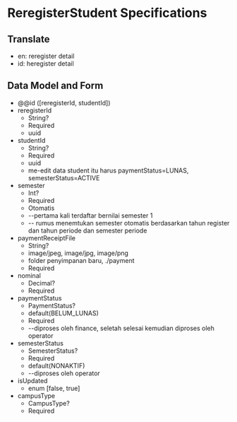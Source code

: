 # ReregisterStudent Specifications

## Translate

- en: reregister detail
- id: heregister detail

## Data Model and Form

- @@id ([reregisterId, studentId])
- reregisterId
  - String?
  - Required
  - uuid
- studentId
  - String?
  - Required
  - uuid
  - me-edit data student itu harus paymentStatus=LUNAS, semesterStatus=ACTIVE
- semester
  - Int?
  - Required
  - Otomatis
  - --pertama kali terdaftar bernilai semester 1
  - -- rumus menemtukan semester otomatis berdasarkan tahun register dan tahun periode dan semester periode
- paymentReceiptFile
  - String?
  - image/jpeg, image/jpg, image/png
  - folder penyimpanan baru, ./payment
  - Required
- nominal
  - Decimal?
  - Required
- paymentStatus
  - PaymentStatus?
  - default(BELUM_LUNAS)
  - Required
  - --diproses oleh finance, seletah selesai kemudian diproses oleh operator
- semesterStatus
  - SemesterStatus?
  - Required
  - default(NONAKTIF)
  - --diproses oleh operator
- isUpdated
  - enum [false, true]
- campusType
  - CampusType?
  - Required
